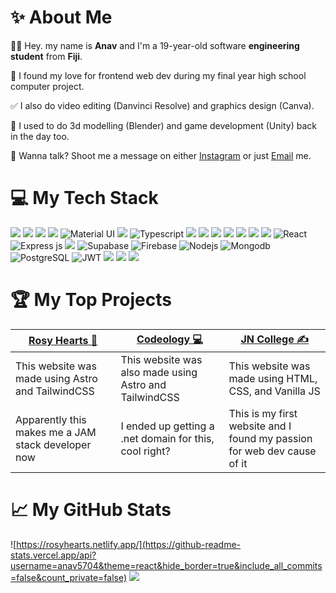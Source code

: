 # ✨ About Me
🙋‍♂️ Hey. my name is **Anav** and I'm a 19-year-old software **engineering student** from **Fiji**. 

💖 I found my love for frontend web dev during my final year high school computer project. 

 ✅ I also do video editing (Danvinci Resolve) and graphics design (Canva). 

🎨 I used to do 3d modelling (Blender) and game development (Unity) back in the day too.

📩 Wanna talk? Shoot me a message on either [Instagram](https://www.instagram.com/anav.webdev/) or just [Email](mailto:anavkki@gmail.com) me.

# 💻 My Tech Stack
<!-- ![CSS3]([https://img.shields.io/badge/css3-%231572B6.svg?style=for-the-badge&logo=css3&logoColor=white](https://img.shields.io/badge/CSS3-1572B6.svg?style=for-the-badge&logo=CSS3&logoColor=white)) 
![Tailwind](https://img.shields.io/badge/Tailwind_CSS-38B2AC?style=for-the-badge&logo=tailwind-css&logoColor=white "Tailwind")
![HTML5](https://img.shields.io/badge/html5-%23E34F26.svg?style=for-the-badge&logo=html5&logoColor=white) 
![Markdown](https://img.shields.io/badge/markdown-%23000000.svg?style=for-the-badge&logo=markdown&logoColor=white) 
![JavaScript](https://img.shields.io/badge/JavaScript-F7DF1E?style=for-the-badge&logo=javascript&logoColor=black "JavaScript")
![C++](https://img.shields.io/badge/c++-%2300599C.svg?style=for-the-badge&logo=c%2B%2B&logoColor=white "C++")
![C#](https://img.shields.io/badge/c%23-%23239120.svg?style=for-the-badge&logo=c-sharp&logoColor=white "C#")
![Git](https://img.shields.io/badge/git-%23F05033.svg?style=for-the-badge&logo=git&logoColor=white "Git")
![GitHub](https://img.shields.io/badge/github-%23121011.svg?style=for-the-badge&logo=github&logoColor=white "GitHub")
![Netlify](https://img.shields.io/badge/netlify-%23000000.svg?style=for-the-badge&logo=netlify&logoColor=#00C7B7 "Netlify")
![Canva](https://img.shields.io/badge/Canva-%2300C4CC.svg?style=for-the-badge&logo=Canva&logoColor=white) 
![Blender](https://img.shields.io/badge/blender-%23F5792A.svg?style=for-the-badge&logo=blender&logoColor=white) 
![UNITY](https://img.shields.io/badge/Unity-%2320232a.svg?style=for-the-badge&logo=unity&logoColor=white)  -->
![](https://img.shields.io/badge/HTML5-E34F26.svg?style=for-the-badge&logo=HTML5&logoColor=white)
![](https://img.shields.io/badge/Markdown-000000.svg?style=for-the-badge&logo=Markdown&logoColor=white)
![](https://img.shields.io/badge/CSS3-1572B6.svg?style=for-the-badge&logo=CSS3&logoColor=white)
![](https://img.shields.io/badge/Tailwind%20CSS-06B6D4.svg?style=for-the-badge&logo=Tailwind-CSS&logoColor=white)
![Material UI](https://img.shields.io/badge/Material--UI-%230081CB.svg?style=for-the-badge&logo=mui&logoColor=white "Material UI")
![](https://img.shields.io/badge/JavaScript-F7DF1E.svg?style=for-the-badge&logo=JavaScript&logoColor=black)
![Typescript](https://img.shields.io/badge/TypeScript-007ACC?style=for-the-badge&logo=typescript&logoColor=white "Typescript")
![](https://img.shields.io/badge/C++-00599C.svg?style=for-the-badge&logo=C++&logoColor=white)
![](https://img.shields.io/badge/C%20Sharp-239120.svg?style=for-the-badge&logo=C-Sharp&logoColor=white)
![](https://img.shields.io/badge/Git-F05032.svg?style=for-the-badge&logo=Git&logoColor=white)
![](https://img.shields.io/badge/GitHub-181717.svg?style=for-the-badge&logo=GitHub&logoColor=white)
![](https://img.shields.io/badge/Eleventy-000000.svg?style=for-the-badge&logo=Eleventy&logoColor=wh)
![](https://img.shields.io/badge/Nunjucks-1C4913.svg?style=for-the-badge&logo=Nunjucks&logoColor=white)
![](https://img.shields.io/badge/Astro-FF5D01.svg?style=for-the-badge&logo=Astro&logoColor=white)
![React](https://img.shields.io/badge/React-20232A?style=for-the-badge&logo=react&logoColor=61DAFB "React")
![Express js](https://img.shields.io/badge/Express.js-404D59?style=for-the-badge "Express js")
![](https://img.shields.io/badge/Netlify-00C7B7.svg?style=for-the-badge&logo=Netlify&logoColor=white)
![Supabase](https://img.shields.io/badge/Supabase-3ECF8E?style=for-the-badge&logo=supabase&logoColor=white)
![](https://img.shields.io/badge/firebase-%23039BE5.svg?style=for-the-badge&logo=firebase "Firebase")
![](https://img.shields.io/badge/Node.js-43853D?style=for-the-badge&logo=node.js&logoColor=white "Nodejs")
![Mongodb](https://img.shields.io/badge/MongoDB-4EA94B?style=for-the-badge&logo=mongodb&logoColor=white "Mongodb")
![PostgreSQL](https://img.shields.io/badge/postgres-%23316192.svg?style=for-the-badge&logo=postgresql&logoColor=white)
![JWT](https://img.shields.io/badge/JWT-black?style=for-the-badge&logo=JSON%20web%20tokens)
![](https://img.shields.io/badge/Canva-00C4CC.svg?style=for-the-badge&logo=Canva&logoColor=white)
![](https://img.shields.io/badge/Blender-F5792A.svg?style=for-the-badge&logo=Blender&logoColor=white)
![](https://img.shields.io/badge/Unity-FFFFFF.svg?style=for-the-badge&logo=Unity&logoColor=black)
<!-- ![Next JS](https://img.shields.io/badge/Next-black?style=for-the-badge&logo=next.js&logoColor=white "Next.js") -->
<!-- ![MySql](https://img.shields.io/badge/MySQL-00000F?style=for-the-badge&logo=mysql&logoColor=white "MySql") -->
# 🏆 My Top Projects
| [Rosy Hearts 🎂](http://rosyhearts.netlify.app)  | [Codeology 💻](http://codeology.net)  | [JN College ✍️](http://jncollege.netlify.app)  |
| --- | --- | --- |
| This website was made using Astro and TailwindCSS   | This website was also made using Astro and TailwindCSS    | This website was made using HTML, CSS, and Vanilla JS|
| Apparently this makes me a JAM stack developer now   | I ended up getting a .net domain for this, cool right?  |  This is my first website and I found my passion for web dev cause of it     |


# 📈 My GitHub Stats
![https://rosyhearts.netlify.app/](https://github-readme-stats.vercel.app/api?username=anav5704&theme=react&hide_border=true&include_all_commits=false&count_private=false)
![](https://github-readme-streak-stats.herokuapp.com/?user=anav5704&theme=react&hide_border=true)
<!-- ![](https://github-readme-stats.vercel.app/api/top-langs/?username=anav5704&theme=react&hide_border=true&layout=compact) -->
<!-- [![](https://visitcount.itsvg.in/api?id=anav5704&icon=2&color=1)](https://visitcount.itsvg.in) -->

